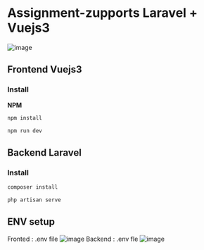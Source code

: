 # Assignment-zupports Laravel + Vuejs3 

![image](https://github.com/kongsanais/assignment-zupports/assets/54577966/fcf0c870-82a0-458b-abcf-b4a59cb51803)


## Frontend Vuejs3 
### Install
**NPM**

``` bash
npm install 
```
```bash
npm run dev 
```

## Backend  Laravel  
### Install
``` bash
composer install 
```
```bash
php artisan serve 
```

## ENV setup 
Fronted : .env file
![image](https://github.com/kongsanais/assignment-zupports/assets/54577966/5d0471fd-3a2f-4f4c-a980-a1782c4d71ec)
Backend : .env fle
![image](https://github.com/kongsanais/assignment-zupports/assets/54577966/ca2cbcd6-757a-40e0-a312-c17b47d1eee9)






